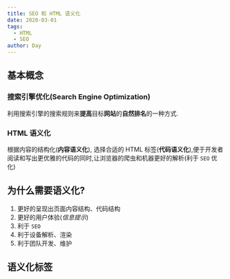 ```yaml
---
title: SEO 和 HTML 语义化
date: 2020-03-01
tags:
  - HTML
  - SEO
author: Day
---
```


## 基本概念

### 搜索引擎优化(Search Engine Optimization)

利用搜索引擎的搜索规则来**提高**目标**网站**的**自然排名**的一种方式.

### HTML 语义化

根据内容的结构化(**内容语义化**), 选择合适的 HTML 标签(**代码语义化**),便于开发者阅读和写出更优雅的代码的同时,让浏览器的爬虫和机器更好的解析(利于 `SEO` 优化)

## 为什么需要语义化?

1. 更好的呈现出页面内容结构、代码结构
2. 更好的用户体验(_信息提示_)
3. 利于 `SEO`
4. 利于设备解析、渲染
5. 利于团队开发、维护

## 语义化标签

<html-semantic />
